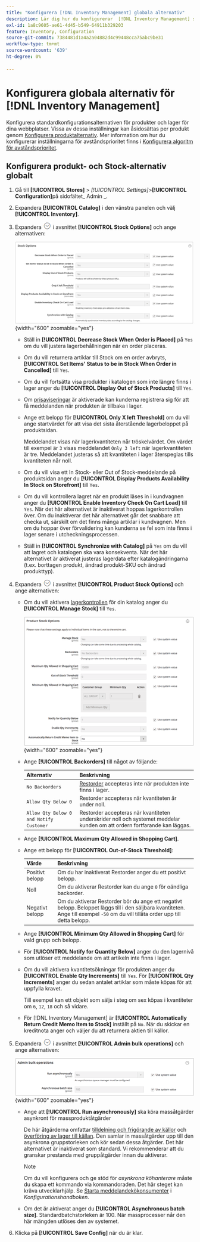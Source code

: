 ```yaml
---
title: "Konfigurera [!DNL Inventory Management] globala alternativ"
description: Lär dig hur du konfigurerar  [!DNL Inventory Management] standardkonfigurationsalternativen för produkter och resurser för dina webbplatser.
exl-id: 1a8c9605-ae61-4d45-b549-64911b329203
feature: Inventory, Configuration
source-git-commit: 7384481d1a4a2a04882d4c99448cca75abc9be31
workflow-type: tm+mt
source-wordcount: '639'
ht-degree: 0%

---
```


# Konfigurera globala alternativ för [!DNL Inventory Management]

Konfigurera standardkonfigurationsalternativen för produkter och lager för dina webbplatser. Vissa av dessa inställningar kan åsidosättas per produkt genom [Konfigurera produktalternativ](product-options.md). Mer information om hur du konfigurerar inställningarna för avståndsprioritet finns i [Konfigurera algoritm för avståndsprioritet](distance-priority-algorithm.md).

## Konfigurera produkt- och Stock-alternativ globalt

1. Gå till **[!UICONTROL Stores]** > _[!UICONTROL Settings]_>**[!UICONTROL Configuration]**&#x200B;på sidofältet_ Admin _.

1. Expandera **[!UICONTROL Catalog]** i den vänstra panelen och välj **[!UICONTROL Inventory]**.

1. Expandera ![Expansionsväljaren](../assets/icon-display-expand.png) i avsnittet **[!UICONTROL Stock Options]** och ange alternativen:

   ![Alternativ för Stock](assets/config-catalog-inventory-stock-options.png){width="600" zoomable="yes"}

   - Ställ in **[!UICONTROL Decrease Stock When Order is Placed]** på `Yes` om du vill justera lagerbehållningen när en order placeras.

   - Om du vill returnera artiklar till Stock om en order avbryts, **[!UICONTROL Set Items' Status to be in Stock When Order in Cancelled]** till `Yes`.

   - Om du vill fortsätta visa produkter i katalogen som inte längre finns i lager anger du **[!UICONTROL Display Out of Stock Products]** till `Yes`.

   - Om [prisaviseringar](alert-setup.md) är aktiverade kan kunderna registrera sig för att få meddelanden när produkten är tillbaka i lager.

   - Ange ett belopp för **[!UICONTROL Only X left Threshold]** om du vill ange startvärdet för att visa det sista återstående lagerbeloppet på produktsidan.

     Meddelandet visas när lagerkvantiteten når tröskelvärdet. Om värdet till exempel är `3` visas meddelandet `Only 3 left` när lagerkvantiteten är tre. Meddelandet justeras så att kvantiteten i lager återspeglas tills kvantiteten når noll.

   - Om du vill visa ett In Stock- eller Out of Stock-meddelande på produktsidan anger du **[!UICONTROL Display Products Availability In Stock on Storefront]** till `Yes`.

   - Om du vill kontrollera lagret när en produkt läses in i kundvagnen anger du **[!UICONTROL Enable Inventory Check On Cart Load]** till `Yes`. När det här alternativet är inaktiverat hoppas lagerkontrollen över. Om du inaktiverar det här alternativet går det snabbare att checka ut, särskilt om det finns många artiklar i kundvagnen. Men om du hoppar över förvalidering kan kunderna se fel som inte finns i lager senare i utcheckningsprocessen.

   - Ställ in **[!UICONTROL Synchronize with Catalog]** på `Yes` om du vill att lagret och katalogen ska vara konsekventa. När det här alternativet är aktiverat justeras lagerdata efter katalogändringarna (t.ex. borttagen produkt, ändrad produkt-SKU och ändrad produkttyp).

1. Expandera ![Expansionsväljaren](../assets/icon-display-expand.png) i avsnittet **[!UICONTROL Product Stock Options]** och ange alternativen:

   - Om du vill aktivera [lagerkontrollen](enable.md) för din katalog anger du **[!UICONTROL Manage Stock]** till `Yes`.

     ![ProduktStock-alternativ](assets/config-catalog-inventory-product-stock-options.png){width="600" zoomable="yes"}

   - Ange **[!UICONTROL Backorders]** till något av följande:

     | Alternativ | Beskrivning |
     | ----- | ----- |
     | `No Backorders` | [Restorder](backorders.md) accepteras inte när produkten inte finns i lager. |
     | `Allow Qty Below 0` | Restorder accepteras när kvantiteten är under noll. |
     | `Allow Qty Below 0 and Notify Customer` | Restorder accepteras när kvantiteten underskrider noll och systemet meddelar kunden om att ordern fortfarande kan läggas. |

   - Ange **[!UICONTROL Maximum Qty Allowed in Shopping Cart]**.

   - Ange ett belopp för **[!UICONTROL Out-of-Stock Threshold]**:

     | Värde | Beskrivning |
     | ----- |-----|
     | Positivt belopp | Om du har inaktiverat Restorder anger du ett positivt belopp. |
     | Noll | Om du aktiverar Restorder kan du ange `0` för oändliga backorder. |
     | Negativt belopp | Om du aktiverar Restorder bör du ange ett negativt belopp. Beloppet läggs till i den säljbara kvantiteten. Ange till exempel `-50` om du vill tillåta order upp till detta belopp. |

   - Ange **[!UICONTROL Minimum Qty Allowed in Shopping Cart]** för vald grupp och belopp.

   - För **[!UICONTROL Notify for Quantity Below]** anger du den lagernivå som utlöser ett meddelande om att artikeln inte finns i lager.

   - Om du vill aktivera kvantitetsökningar för produkten anger du **[!UICONTROL Enable Qty Increments]** till `Yes`. För **[!UICONTROL Qty Increments]** anger du sedan antalet artiklar som måste köpas för att uppfylla kravet.

     Till exempel kan ett objekt som säljs i steg om sex köpas i kvantiteter om `6`, `12`, `18` och så vidare.

   - För [!DNL Inventory Management] är **[!UICONTROL Automatically Return Credit Memo Item to Stock]** inställt på `No`. När du skickar en kreditnota anger och väljer du att returnera aktien till källor.

1. Expandera ![Expansionsväljaren](../assets/icon-display-expand.png) i avsnittet **[!UICONTROL Admin bulk operations]** och ange alternativen:

   ![Admin - gruppåtgärder](assets/config-catalog-inventory-admin-bulk-operations.png){width="600" zoomable="yes"}

   - Ange att **[!UICONTROL Run asynchronously]** ska köra massåtgärder asynkront för massproduktåtgärder

     De här åtgärderna omfattar [tilldelning och frigörande av källor](bulk-assignment.md) och [överföring av lager till källan](inventory-transfer.md). Den samlar in massåtgärder upp till den asynkrona gruppstorleken och kör sedan dessa åtgärder. Det här alternativet är inaktiverat som standard. Vi rekommenderar att du granskar prestanda med gruppåtgärder innan du aktiverar.

     >[!NOTE]
     >
     >Om du vill konfigurera och ge stöd för _asynkrona köhanterare_ måste du skapa ett kommando via kommandoraden. Det här steget kan kräva utvecklarhjälp. Se [Starta meddelandekökonsumenter](https://experienceleague.adobe.com/docs/commerce-operations/configuration-guide/cli/start-message-queues.html) i _Konfigurationshandboken_.

   - Om det är aktiverat anger du **[!UICONTROL Asynchronous batch size]**. Standardbatchstorleken är 100. När massprocesser når den här mängden utlöses den av systemet.

1. Klicka på **[!UICONTROL Save Config]** när du är klar.
